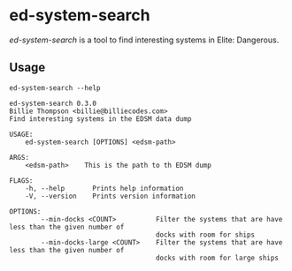# ed-system-search

*ed-system-search* is a tool to find interesting systems in Elite:
Dangerous.

## Usage

``` shell,script(name="help",expected_exit_code=0)
ed-system-search --help
```

``` text,verify(script_name="help",stream=stdout)
ed-system-search 0.3.0
Billie Thompson <billie@billiecodes.com>
Find interesting systems in the EDSM data dump

USAGE:
    ed-system-search [OPTIONS] <edsm-path>

ARGS:
    <edsm-path>    This is the path to th EDSM dump

FLAGS:
    -h, --help       Prints help information
    -V, --version    Prints version information

OPTIONS:
        --min-docks <COUNT>          Filter the systems that are have less than the given number of
                                     docks with room for ships
        --min-docks-large <COUNT>    Filter the systems that are have less than the given number of
                                     docks with room for large ships
```
